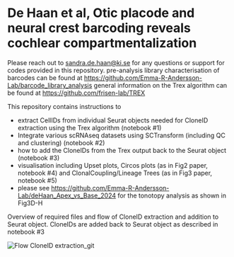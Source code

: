 # De Haan et al, Otic placode and neural crest barcoding reveals cochlear compartmentalization 
Please reach out to sandra.de.haan@ki.se for any questions or support for codes provided in this repository. 
pre-analysis library characterisation of barcodes can be found at https://github.com/Emma-R-Andersson-Lab/barcode_library_analysis 
general information on the Trex algorithm can be found at https://github.com/frisen-lab/TREX


This repository contains instructions to 
- extract CellIDs from individual Seurat objects needed for CloneID extraction using the Trex algorithm (notebook #1)
- Integrate various scRNAseq datasets using SCTransform (including QC and clustering) (notebook #2)
- how to add the CloneIDs from the Trex output back to the Seurat object (notebook #3)
- visualisation including Upset plots, Circos plots (as in Fig2 paper, notebook #4)  and ClonalCoupling/Lineage Trees (as in Fig3 paper, notebook #5)
- please see https://github.com/Emma-R-Andersson-Lab/deHaan_Apex_vs_Base_2024 for the tonotopy analysis as shown in Fig3D-H


Overview of required files and flow of CloneID extraction and addition to Seurat object. CloneIDs are added back to Seurat object as described in notebook #3
  
![Flow CloneID extraction_git](https://github.com/user-attachments/assets/330d53ce-868d-4dbb-9e72-bf41b6681594)
